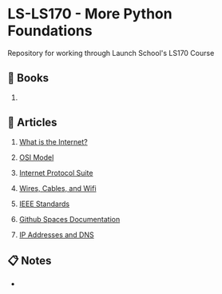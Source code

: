# LS-LS170 - More Python Foundations
Repository for working through Launch School's LS170 Course

## :green_book: Books
1. 

## :memo: Articles
1. [What is the Internet?](https://www.youtube.com/watch?v=Dxcc6ycZ73M)

2. [OSI Model](https://en.wikipedia.org/wiki/OSI_model)

3. [Internet Protocol Suite](https://en.wikipedia.org/wiki/Internet_protocol_suite)

4. [Wires, Cables, and Wifi](https://www.khanacademy.org/computing/code-org/computers-and-the-internet/internet-works/v/the-internet-wires-cables-and-wifi)

5. [IEEE Standards](https://standards.ieee.org/ieee/802.3/7071/)

6. [Github Spaces Documentation](https://docs.github.com/en/codespaces)

7. [IP Addresses and DNS](https://www.khanacademy.org/partner-content/code-org/internet-works/v/the-internet-ip-addresses-and-dns)

## :clipboard: Notes
- 